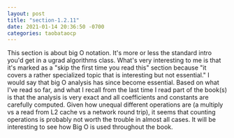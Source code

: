 ```yaml
---
layout: post
title: "section-1.2.11"
date: 2021-01-14 20:36:50 -0700
categories: taobataocp
---
```


This section is about big O notation.  It's more or less the standard intro you'd get in a ugrad algorithms class.  What's very interesting to me is that it's marked as a "skip the first time you read this" section because "it covers a rather specialized topic that is interesting but not essential."  I would say that big O analysis has since become essential.  Based on what I've read so far, and what I recall from the last time I read part of the book(s) is that the analysis is very exact and all coefficients and constants are carefully computed.  Given how unequal different operations are (a multiply vs a read from L2 cache vs a network round trip), it seems that counting operations is probably not worth the trouble in almost all cases.  It will be interesting to see how Big O is used throughout the book.